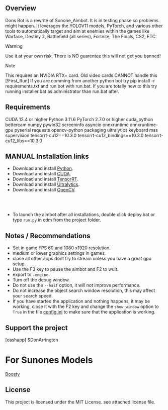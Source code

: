 
## Overview
Dons Bot is a rewrite of Sunone_Aimbot. It is in testing phase so problems might happen. It leverages the YOLOV11 models, PyTorch, and various other tools to automatically target and aim at enemies within the games like Warface, Destiny 2, Battlefield (all series), Fortnite, The Finals, CS2, ETC.
> [!WARNING]
> Use it at your own risk, There is NO guarentee this will not get you banned!

> [!NOTE]
> This requires an NVIDIA RTX+ card. Old video cards CANNOT handle this
> [!First_Run]
> If you are comming from another python bot try pip install -r requirements.txt and run bot with run.bat.
> If you are totally new to this try running installer.bat as administrator than run.bat after.


## Requirements
  CUDA 12.4 or higher
  Python 3.11.6
  PyTorch 2.7.0 or higher
  cuda_python
  bettercam
  numpy
  pywin32
  screeninfo
  asyncio
  onnxruntime
  onnxruntime-gpu
  pyserial
  requests
  opencv-python
  packaging
  ultralytics
  keyboard
  mss
  supervision
  tensorrt-cu12==10.3.0
  tensorrt-cu12_bindings==10.3.0
  tensorrt-cu12_libs==10.3.0


## MANUAL Installation links
- Download and install [Python](https://www.python.org/downloads/).
- Download and install [CUDA](https://developer.nvidia.com/cuda-toolkit).
- Download and install [TensorRT](https://developer.nvidia.com/tensorrt).
- Download and install [Ultralytics](https://github.com/ultralytics/yolov5).
- Download and install [OpenCV](https://pypi.org/project/opencv-python/).

<br></br>
- To launch the aimbot after all installations, double click deploy.bat or type `run.py` in cdm from the project folder.



## Notes / Recommendations
- Set in game FPS 60 and 1080 x1920 resolution.
- medium or lower graphics settings in games.
- close all other apps dont try to stream unless you have a great gpu setup.
- Use the F3 key to pause the aimbot and F2 to wuit.
- export to `.engine`.
- Turn off the debug window.
- Do not use the `--half` option, it will not improve performance.
- Do not increase the object search window resolution, this may affect your search speed.
- If you have started the application and nothing happens, it may be working, close it with the F2 key and change the `show_window` option to `True` in the file [config.ini](https://github.com/SunOner/sunone_aimbot/blob/main/config.ini) to make sure that the application is working.

## Support the project
[cashapp] $DonArrington

# For Sunones Models
[Boosty](https://boosty.to/sunone)

## License
This project is licensed under the MIT License. see attached license file.
